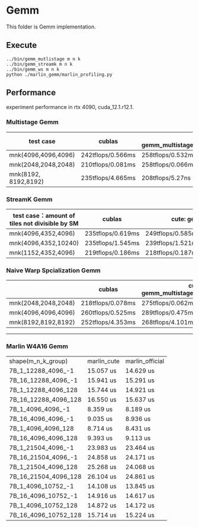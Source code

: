 
# Gemm
This folder is Gemm implementation.

## Execute
``` shell
../bin/gemm_mutlistage m n k
../bin/gemm_streamk m n k
../bin/gemm_ws m n k
python ./marlin_gemm/marlin_profiling.py
```

## Performance
experiment performance in rtx 4090, cuda_12.1.r12.1.
### Multistage Gemm
|test case|cublas|cute: gemm_multistage_128\*128\*32_stage3_nocheck|cute: gemm_multistage_128\*256\*32_stage3_nocheck|cute: gemm_multistage_128\*128\*32_stage3_check_bound|cute: gemm_multistage_128\*256\*32_stage3_check_bound|
|---|---|---|---|---|---|
|mnk(4096,4096,4096)|242tflops/0.566ms|258tflops/0.532ms|272tflops/0.504ms|234tflops/0.585ms|148tflops/0.922ms|
|mnk(2048,2048,2048)|210tflops/0.081ms|258tflops/0.066ms|273tflops/0.062ms|232tflops/0.738ms|141tflops/0.121ms|
|mnk(8192, 8192,8192)|235tflops/4.665ms|208tflops/5.27ns|257tflops/4.265ms|189tflops/5.811ms|144tflops/7.595ms|

### StreamK Gemm
|test case：amount of tiles not divisible by SM|cublas|cute: gemm_multistage|cute: gemm_streamk_1sk_dp|cute: gemm_streamk_2sk_dp_128\*256\*32_stage3|cutlass:example/47_ampere_gemm_universal_streamk|
|---|---|---|---|---|---|
|mnk(4096,4352,4096)|235tflops/0.619ms|249tflops/0.585ms(128\*128\*32_stage3)|257tflops/0.566ms(_128\*256\*32_stage3)|271tflops/0.538|270tflops/0.553ms(default load-balancing)|
|mnk(4096,4352,10240)|235tflops/1.545ms|239tflops/1.521ms(128\*256\*32_stage3)|258tflops/1.414ms(_128\*256\*32_stage3)|265tflops/1.373ms|263tflops/1.384ms(default load-balancing)|
|mnk(1152,4352,4096)|219tflops/0.186ms|218tflops/0.187ms(128\*128\*32_stage3)|255tflops/0.160ms(gemm_streamk_1sk_dp_128\*128\*32_stage3)|268tflops/0.153ms|272tflops/1.504ms(default load-balancing)|

### Naive Warp Spcialization Gemm
  
||cublas|cute: gemm_multistage_128*256*32_stage3|cute: gemm_ws_producer32_128*256*32_stage3|cute: gemm_ws_producer64_128*256*32_stage3|cute: gemm_ws_producer128_128*256*32_stage3|
|---|---|---|---|---|---|
|mnk(2048,2048,2048)|218tflops/0.078ms|275tflops/0.062ms|235tflops/0.072ms|246tflops/0.069ms|252tflops/0.068ms|
|mnk(4096,4096,4096)|260tflops/0.525ms|289tflops/0.475ms|247tflops/0.556ms|259tflops/0.528ms|267tflops/0.514ms|
|mnk(8192,8192,8192)|252tflops/4.353ms|268tflops/4.101ms|211tflops/5.206ms|247tflops/4.436ms|255tflops/4.304ms|

---

### Marlin W4A16 Gemm
|   |   |   |
|---|---|---|
|shape(m_n_k_group)|marlin_cute|marlin_official|
|7B_1_12288_4096_-1|15.057 us|14.629 us|
|7B_16_12288_4096_-1|15.941 us|15.291 us|
|7B_1_12288_4096_128|15.744 us|14.921 us|
|7B_16_12288_4096_128|16.550 us|15.637 us|
|7B_1_4096_4096_-1|8.359 us|8.189 us|
|7B_16_4096_4096_-1|9.035 us|8.936 us|
|7B_1_4096_4096_128|8.714 us|8.431 us|
|7B_16_4096_4096_128|9.393 us|9.113 us|
|7B_1_21504_4096_-1|23.983 us|23.464 us|
|7B_16_21504_4096_-1|24.858 us|24.171 us|
|7B_1_21504_4096_128|25.268 us|24.068 us|
|7B_16_21504_4096_128|26.104 us|24.861 us|
|7B_1_4096_10752_-1|14.108 us|13.845 us|
|7B_16_4096_10752_-1|14.916 us|14.617 us|
|7B_1_4096_10752_128|14.872 us|14.172 us|
|7B_16_4096_10752_128|15.714 us|15.224 us|